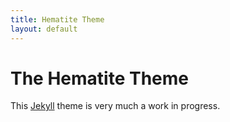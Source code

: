 ```yaml
---
title: Hematite Theme
layout: default
---
```

# The Hematite Theme

This [Jekyll](https://jekyllrb.com/docs/) theme is very much a work in progress.
